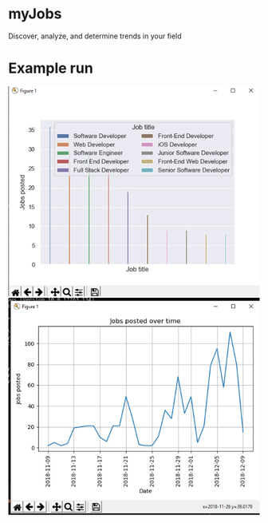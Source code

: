 # myJobs
Discover, analyze, and determine trends in your field
# Example run
![Alt text](/Examples/top10_example.png?raw=true "Top 10 chart")
![Alt text](Examples/ts_example.png?raw=true "Time series")
